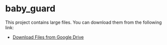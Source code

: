 # baby_guard
This project contains large files. You can download them from the following link:

- [Download Files from Google Drive]([https://drive.google.com/yourlink](https://drive.google.com/file/d/1fs-5sopofPyK7Ti-qPHAXjWd2oEaGSg1/view?usp=sharing))
